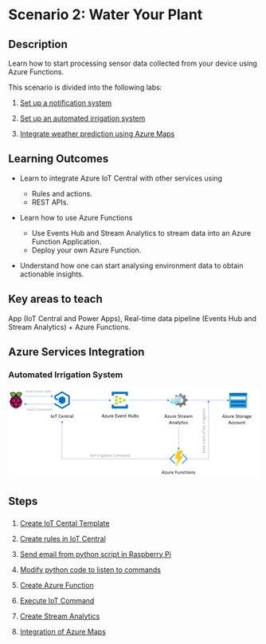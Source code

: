 # Scenario 2: Water Your Plant

## Description

Learn how to start processing sensor data collected from your device using Azure Functions.

This scenario is divided into the following labs:

1. [Set up a notification system](Alarm_system/readme.md)

1. [Set up an automated irrigation system](Automated_irrigation/readme.md)

1. [Integrate weather prediction using Azure Maps](Weather_prediction/readme.md)

## Learning Outcomes

- Learn to integrate Azure IoT Central with other services using
    - Rules and actions.
    - REST APIs.

- Learn how to use Azure Functions

    - Use Events Hub and Stream Analytics to stream data into an Azure Function Application.
    - Deploy your own Azure Function.
    
- Understand how one can start analysing environment data to obtain actionable insights.


## Key areas to teach

App (IoT Central and Power Apps), Real-time data pipeline (Events Hub and Stream Analytics) + Azure Functions.

## Azure Services Integration

### Automated Irrigation System

![AzureServiceS2](Alarm_system/media/AzureServices_Scenario2.png)

## Steps

### 

1. [Create IoT Cental Template](Device_Template_IoTC.md)

1. [Create rules in IoT Central](IoT_Central_create_rule.md)

1. [Send email from python script in Raspberry Pi](AlarmSystem.md)

1. [Modify python code to listen to commands](Modify_python_code.md)

1. [Create Azure Function](Create_Azure_function.md)

1. [Execute IoT Command](Execute_IoT_Command.md)

1. [Create Stream Analytics](Create_stream_analytics.md)

1. [Integration of Azure Maps](Azure_maps.md)
